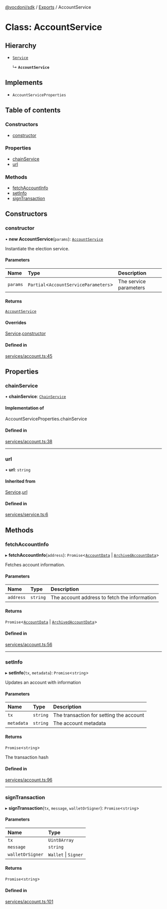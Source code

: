 [@vocdoni/sdk](/sdk) / [Exports](../modules.md) / AccountService

# Class: AccountService

## Hierarchy

- [`Service`](Service.md)

  ↳ **`AccountService`**

## Implements

- `AccountServiceProperties`

## Table of contents

### Constructors

- [constructor](AccountService.md#constructor)

### Properties

- [chainService](AccountService.md#chainservice)
- [url](AccountService.md#url)

### Methods

- [fetchAccountInfo](AccountService.md#fetchaccountinfo)
- [setInfo](AccountService.md#setinfo)
- [signTransaction](AccountService.md#signtransaction)

## Constructors

### constructor

• **new AccountService**(`params`): [`AccountService`](AccountService.md)

Instantiate the election service.

#### Parameters

| Name | Type | Description |
| :------ | :------ | :------ |
| `params` | `Partial`\<`AccountServiceParameters`\> | The service parameters |

#### Returns

[`AccountService`](AccountService.md)

#### Overrides

[Service](Service.md).[constructor](Service.md#constructor)

#### Defined in

[services/account.ts:45](https://github.com/vocdoni/vocdoni-sdk/blob/2c8c18a/src/services/account.ts#L45)

## Properties

### chainService

• **chainService**: [`ChainService`](ChainService.md)

#### Implementation of

AccountServiceProperties.chainService

#### Defined in

[services/account.ts:38](https://github.com/vocdoni/vocdoni-sdk/blob/2c8c18a/src/services/account.ts#L38)

___

### url

• **url**: `string`

#### Inherited from

[Service](Service.md).[url](Service.md#url)

#### Defined in

[services/service.ts:6](https://github.com/vocdoni/vocdoni-sdk/blob/2c8c18a/src/services/service.ts#L6)

## Methods

### fetchAccountInfo

▸ **fetchAccountInfo**(`address`): `Promise`\<[`AccountData`](../modules.md#accountdata) \| [`ArchivedAccountData`](../modules.md#archivedaccountdata)\>

Fetches account information.

#### Parameters

| Name | Type | Description |
| :------ | :------ | :------ |
| `address` | `string` | The account address to fetch the information |

#### Returns

`Promise`\<[`AccountData`](../modules.md#accountdata) \| [`ArchivedAccountData`](../modules.md#archivedaccountdata)\>

#### Defined in

[services/account.ts:56](https://github.com/vocdoni/vocdoni-sdk/blob/2c8c18a/src/services/account.ts#L56)

___

### setInfo

▸ **setInfo**(`tx`, `metadata`): `Promise`\<`string`\>

Updates an account with information

#### Parameters

| Name | Type | Description |
| :------ | :------ | :------ |
| `tx` | `string` | The transaction for setting the account |
| `metadata` | `string` | The account metadata |

#### Returns

`Promise`\<`string`\>

The transaction hash

#### Defined in

[services/account.ts:96](https://github.com/vocdoni/vocdoni-sdk/blob/2c8c18a/src/services/account.ts#L96)

___

### signTransaction

▸ **signTransaction**(`tx`, `message`, `walletOrSigner`): `Promise`\<`string`\>

#### Parameters

| Name | Type |
| :------ | :------ |
| `tx` | `Uint8Array` |
| `message` | `string` |
| `walletOrSigner` | `Wallet` \| `Signer` |

#### Returns

`Promise`\<`string`\>

#### Defined in

[services/account.ts:101](https://github.com/vocdoni/vocdoni-sdk/blob/2c8c18a/src/services/account.ts#L101)
